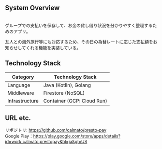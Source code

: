 ## System Overview
<br>
グループでの支払いを保存して、お金の貸し借り状況を分かりやすく整理するためのアプリ。  

友人との海外旅行等にも対応するため、その日の為替レートに応じた支払額をお知らせしてくれる機能を実装している。

## Technology Stack

| Category       | Technology Stack                              |
| -------------- | --------------------------------------------- |
| Language       | Java (Kotlin), Golang|
| Middleware     | Firestore (NoSQL)                                        |
| Infrastructure | Container (GCP: Cloud Run)   |

## URL etc.
リポジトリ: https://github.com/calmato/presto-pay  
Google Play：https://play.google.com/store/apps/details?id=work.calmato.prestopay&hl=ja&gl=US

